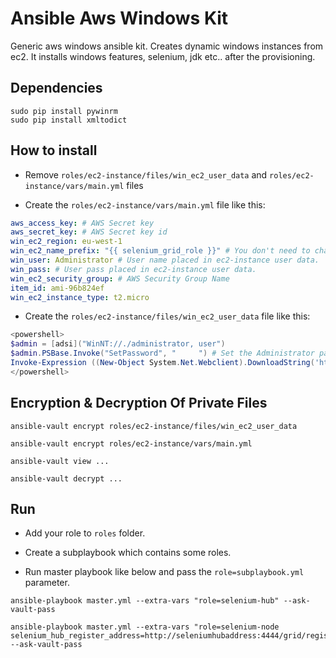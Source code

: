 # Ansible Aws Windows Kit

Generic aws windows ansible kit. Creates dynamic windows instances from ec2. It installs windows features, selenium, jdk etc.. after the provisioning.

## Dependencies

```shell
sudo pip install pywinrm
sudo pip install xmltodict
```

## How to install

* Remove ```roles/ec2-instance/files/win_ec2_user_data``` and ```roles/ec2-instance/vars/main.yml``` files

* Create the ```roles/ec2-instance/vars/main.yml``` file like this:

```yml
aws_access_key: # AWS Secret key
aws_secret_key: # AWS Secret key id
win_ec2_region: eu-west-1
win_ec2_name_prefix: "{{ selenium_grid_role }}" # You don't need to change this line
win_user: Administrator # User name placed in ec2-instance user data.
win_pass: # User pass placed in ec2-instance user data.
win_ec2_security_group: # AWS Security Group Name
item_id: ami-96b824ef
win_ec2_instance_type: t2.micro
```

* Create the ```roles/ec2-instance/files/win_ec2_user_data``` file like this:

```ps1
<powershell>
$admin = [adsi]("WinNT://./administrator, user")
$admin.PSBase.Invoke("SetPassword", "     ") # Set the Administrator password, that you specified before.
Invoke-Expression ((New-Object System.Net.Webclient).DownloadString('https://raw.githubusercontent.com/ansible/ansible/devel/examples/scripts/ConfigureRemotingForAnsible.ps1'))
</powershell>
```

## Encryption & Decryption Of Private Files

```shell
ansible-vault encrypt roles/ec2-instance/files/win_ec2_user_data
```

```shell
ansible-vault encrypt roles/ec2-instance/vars/main.yml
```

```shell
ansible-vault view ...
```

```shell
ansible-vault decrypt ...
```

## Run

* Add your role to ```roles``` folder.

* Create a subplaybook which contains some roles.

* Run master playbook like below and pass the ```role=subplaybook.yml``` parameter.

```shell
ansible-playbook master.yml --extra-vars "role=selenium-hub" --ask-vault-pass
```

```shell
ansible-playbook master.yml --extra-vars "role=selenium-node selenium_hub_register_address=http://seleniumhubaddress:4444/grid/register" --ask-vault-pass
```